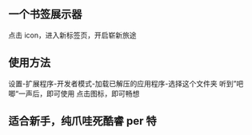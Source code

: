 ## 一个书签展示器

点击 icon，进入新标签页，开启崭新旅途

## 使用方法

设置-扩展程序-开发者模式-加载已解压的应用程序-选择这个文件夹
听到”吧唧“一声后，即可使用
点击图标，即可畅想

## 适合新手，纯爪哇死酷睿 per 特
